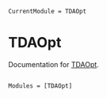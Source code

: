 ```@meta
CurrentModule = TDAOpt
```

# TDAOpt

Documentation for [TDAOpt](https://github.com/sidv23/TDAOpt.jl).

```@index
```

```@autodocs
Modules = [TDAOpt]
```
